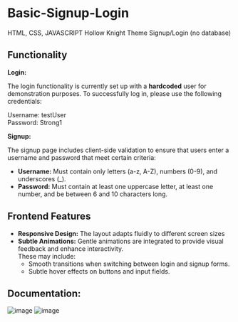 # Basic-Signup-Login

HTML, CSS, JAVASCRIPT
Hollow Knight Theme Signup/Login (no database)

## Functionality

**Login:**

The login functionality is currently set up with a **hardcoded** user for demonstration purposes. To successfully log in, please use the following credentials:

Username: testUser <br />
Password: Strong1

**Signup:**

The signup page includes client-side validation to ensure that users enter a username and password that meet certain criteria:

- **Username:** Must contain only letters (a-z, A-Z), numbers (0-9), and underscores (\_).
- **Password:** Must contain at least one uppercase letter, at least one number, and be between 6 and 10 characters long.

## Frontend Features

- **Responsive Design:** The layout adapts fluidly to different screen sizes<br />
- **Subtle Animations:** Gentle animations are integrated to provide visual feedback and enhance interactivity.<br />
  These may include:<br />
  - Smooth transitions when switching between login and signup forms.<br />
  - Subtle hover effects on buttons and input fields.

## Documentation:

![image](https://github.com/user-attachments/assets/e9cbfd40-9b8a-4934-80a6-2f288f20fd1b)
![image](https://github.com/user-attachments/assets/d55a2978-6a49-406c-aaef-f0f70e6cedba)
